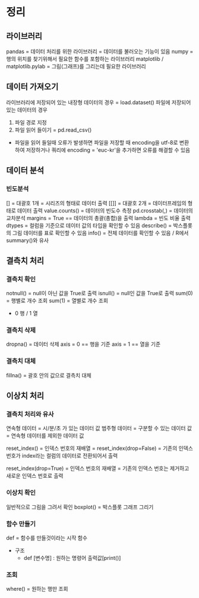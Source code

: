 # 정리

## 라이브러리
pandas = 데이터 처리를 위한 라이브러리 = 데이터를 불러오는 기능이 있음
numpy = 행의 위치를 찾기위해서 필요한 함수를 포함하는 라이브러리
matplotlib / matplotlib.pylab = 그림(그래프)를 그리는데 필요한 라이브러리

## 데이터 가져오기
라이브러리에 저장되어 있는 내장형 데이터의 경우 = load.dataset()
파일에 저장되어 있는 데이터의 경우
1. 파일 경로 지정
2. 파일 읽어 들이기 = pd.read_csv()

+ 파일을 읽어 들일때 오류가 발생하면 파일을 저장할 때 encoding을 utf-8로 변환하여 저장하거나 쿼리에 encoding = 'euc-kr'을 추가하면 오류를 해결할 수 있음

## 데이터 분석
### 빈도분석
[] = 대괄호 1개 = 시리즈의 형태로 데이터 출력
[[]] = 대괄호 2개 = 데이터프레임의 형태로 데이터 출력
value.counts() = 데이터의 빈도수 측정
pd.crosstab(,) = 데이터의 교차분석
margins = True == 데이터의 총괄(총합)을 출력
lambda = 빈도 비율 출력
dtypes = 컬럼을 기준으로 데이터 값의 타입을 확인할 수 있음
describe() = 박스플롯의 그림 데이터를 표로 확인할 수 있음
info() = 전체 데이터를 확인할 수 있음 / R에서 summary()와 유사

## 결측치 처리
### 결측치 확인
notnull() = null이 아닌 값을 True로 출력
isnull() = null인 값을 True로 출력
sum(0) = 행별로 개수 조회
sum(1) = 열별로 개수 조회

+ 0 행 / 1 열

### 결측치 삭제
dropna() = 데이터 삭제
axis = 0 == 행을 기준
axis = 1 == 열을 기준

### 결측치 대체
fillna() = 괄호 안의 값으로 결측치 대체

## 이상치 처리
### 결측치 처리와 유사
연속형 데이터 = 시/분/초 가 있는 데이터 값
범주형 데이터 = 구분할 수 있는 데이터 값 = 연속형 데이터를 제외한 데이터 값

reset_index() = 인덱스 번호의 재배열 = reset_index(drop=False) = 기존의 인덱스 번호가 index라는 컬럼의 데이터로 전환되어서 출력

reset_index(drop=True) = 인덱스 번호의 재배열 = 기존의 인덱스 번호는 제거하고 새로운 인덱스 번호로 출력

### 이상치 확인
일반적으로 그림을 그려서 확인
boxplot() = 박스플롯 그래프 그리기

### 함수 만들기
def = 함수를 만들것이라는 시작 함수
- 구조
    - def [변수명] :
        원하는 명령어
        출력값[print()]
        

### 조회
where() = 원하는 행만 조회

